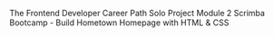 The Frontend Developer Career Path
Solo Project Module 2 Scrimba Bootcamp - Build Hometown Homepage with HTML & CSS
